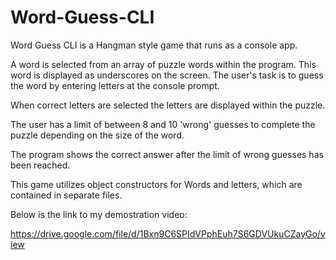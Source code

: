 # Word-Guess-CLI

Word Guess CLI is a Hangman style game that runs as a console app.

A word is selected from an array of puzzle words within the program.  This word is displayed as underscores
on the screen.  The user's task is to guess the word by entering letters at the console prompt.

When correct letters are selected the letters are displayed within the puzzle.

The user has a limit of between 8 and 10 'wrong' guesses to complete the puzzle depending on the size of the word.

The program shows the correct answer after the limit of wrong guesses has been reached.

This game utilizes object constructors for Words and letters, which are contained in separate files.

Below is the link to my demostration video:

https://drive.google.com/file/d/1Bxn9C6SPIdVPphEuh7S6GDVUkuCZayGo/view
